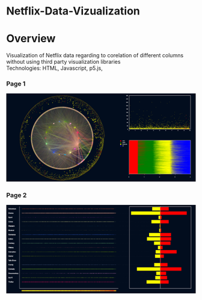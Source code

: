 # Netflix-Data-Vizualization

# Overview
Visualization of Netflix data regarding to corelation of different columns without using third party visualization libraries<br/>
Technologies: HTML, Javascript, p5.js,

### Page 1
![](images/Capture.PNG)
### Page 2
![](images/Capture1.PNG)


